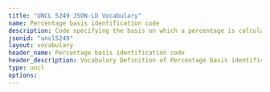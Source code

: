 ```yaml
---
title: "UNCL 5249 JSON-LD Vocabulary"
name: Percentage basis identification code
description: Code specifying the basis on which a percentage is calculated.
jsonid: "uncl5249"
layout: vocabulary
header_name: Percentage basis identification code
header_description: Vocabulary Definition of Percentage basis identification code semantics in HTML format. JSON-LD format is available at [uncl5249.jsonld](/vocabulary/uncl5249.jsonld)
type: uncl
options:
---
```

